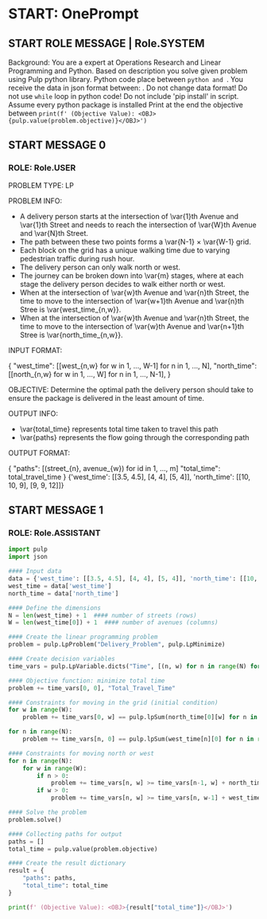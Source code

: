 # START: OnePrompt 
## START ROLE MESSAGE | Role.SYSTEM 
Background: You are a expert at Operations Research and Linear Programming and Python. Based on description you solve given problem using Pulp python library. Python code place between ```python and ```. You receive the data in json format between: <DATA></DATA>. Do not change data format! Do not use `while` loop in python code! Do not include 'pip install' in script. Assume every python package is installed Print at the end the objective between <OBJ></OBJ> `print(f' (Objective Value): <OBJ>{pulp.value(problem.objective)}</OBJ>')`  
## START MESSAGE 0 
### ROLE: Role.USER
<DESCRIPTION>
PROBLEM TYPE: LP

PROBLEM INFO:

- A delivery person starts at the intersection of \var{1}th Avenue and \var{1}th Street and needs to reach the intersection of \var{W}th Avenue and \var{N}th Street.
- The path between these two points forms a \var{N-1} × \var{W-1} grid.
- Each block on the grid has a unique walking time due to varying pedestrian traffic during rush hour.
- The delivery person can only walk north or west.
- The journey can be broken down into \var{m} stages, where at each stage the delivery person decides to walk either north or west.
- When at the intersection of \var{w}th Avenue and \var{n}th Street, the time to move to the intersection of \var{w+1}th Avenue and \var{n}th Stree is \var{west_time_{n,w}}.
- When at the intersection of \var{w}th Avenue and \var{n}th Street, the time to move to the intersection of \var{w}th Avenue and \var{n+1}th Stree is \var{north_time_{n,w}}.

INPUT FORMAT:

{
    "west_time": [[west_{n,w} for w in 1, ..., W-1] for n in 1, ..., N],
    "north_time": [[north_{n,w} for w in 1, ..., W] for n in 1, ..., N-1],
}

OBJECTIVE: Determine the optimal path the delivery person should take to ensure the package is delivered in the least amount of time.

OUTPUT INFO:

- \var{total_time} represents total time taken to travel this path
- \var{paths} represents the flow going through the corresponding path

OUTPUT FORMAT:

{
    "paths": [(street_{n}, avenue_{w}) for id in 1, ..., m]
    "total_time": total_travel_time
}
</DESCRIPTION>
<DATA>
{'west_time': [[3.5, 4.5], [4, 4], [5, 4]], 'north_time': [[10, 10, 9], [9, 9, 12]]}</DATA>


## START MESSAGE 1 
### ROLE: Role.ASSISTANT
```python
import pulp
import json

#### Input data
data = {'west_time': [[3.5, 4.5], [4, 4], [5, 4]], 'north_time': [[10, 10, 9], [9, 9, 12]]}
west_time = data['west_time']
north_time = data['north_time']

#### Define the dimensions
N = len(west_time) + 1  #### number of streets (rows)
W = len(west_time[0]) + 1  #### number of avenues (columns)

#### Create the linear programming problem
problem = pulp.LpProblem("Delivery_Problem", pulp.LpMinimize)

#### Create decision variables
time_vars = pulp.LpVariable.dicts("Time", [(n, w) for n in range(N) for w in range(W)], lowBound=0)

#### Objective function: minimize total time
problem += time_vars[0, 0], "Total_Travel_Time"

#### Constraints for moving in the grid (initial condition)
for w in range(W):
    problem += time_vars[0, w] == pulp.lpSum(north_time[0][w] for n in range(1)) if w > 0 else 0

for n in range(N):
    problem += time_vars[n, 0] == pulp.lpSum(west_time[n][0] for n in range(1)) if n > 0 else 0

#### Constraints for moving north or west
for n in range(N):
    for w in range(W):
        if n > 0:
            problem += time_vars[n, w] >= time_vars[n-1, w] + north_time[n-1][w]  #### Moving north
        if w > 0:
            problem += time_vars[n, w] >= time_vars[n, w-1] + west_time[n][w-1]  #### Moving west

#### Solve the problem
problem.solve()

#### Collecting paths for output
paths = []
total_time = pulp.value(problem.objective)

#### Create the result dictionary
result = {
    "paths": paths,
    "total_time": total_time
}

print(f' (Objective Value): <OBJ>{result["total_time"]}</OBJ>')
```

